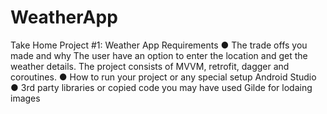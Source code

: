 # WeatherApp
Take Home Project #1: Weather App Requirements
● The trade offs you made and why
The user have an option to enter the location and get the weather details.
The project consists of MVVM, retrofit, dagger and coroutines.
● How to run your project or any special setup
Android Studio
● 3rd party libraries or copied code you may have used
Gilde for lodaing images
